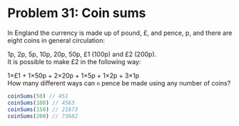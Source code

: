 # Problem 31: Coin sums

In England the currency is made up of pound, £, and pence, p, and there are eight coins in general circulation:

1p, 2p, 5p, 10p, 20p, 50p, £1 (100p) and £2 (200p). <br>
It is possible to make £2 in the following way:

1×£1 + 1×50p + 2×20p + 1×5p + 1×2p + 3×1p <br>
How many different ways can `n` pence be made using any number of coins?

```javascript
coinSums(50) // 451
coinSums(100) // 4563
coinSums(150) // 21873
coinSums(200) // 73682
```
